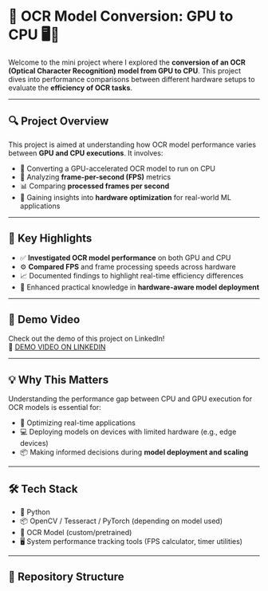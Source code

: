 # 🚀 OCR Model Conversion: GPU to CPU 🖥️🔄

Welcome to the mini project where I explored the **conversion of an OCR (Optical Character Recognition) model from GPU to CPU**. This project dives into performance comparisons between different hardware setups to evaluate the **efficiency of OCR tasks**.

---

## 🔍 Project Overview

This project is aimed at understanding how OCR model performance varies between **GPU and CPU executions**. It involves:

- 🔄 Converting a GPU-accelerated OCR model to run on CPU
- 🧠 Analyzing **frame-per-second (FPS)** metrics
- 📊 Comparing **processed frames per second**
- 🔧 Gaining insights into **hardware optimization** for real-world ML applications

---

## 📌 Key Highlights

- ✅ **Investigated OCR model performance** on both GPU and CPU
- ⚙️ **Compared FPS** and frame processing speeds across hardware
- 📈 Documented findings to highlight real-time efficiency differences
- 🧪 Enhanced practical knowledge in **hardware-aware model deployment**

---

## 🎥 Demo Video

Check out the demo of this project on LinkedIn!  
🔗 [DEMO VIDEO ON LINKEDIN](https://www.linkedin.com/posts/shreyass-krishna_ocr-miniproject-machinelearning-activity-7239317519247851520-NGP4?utm_source=share&utm_medium=member_desktop&rcm=ACoAAEFwR34BKis1RSeDu8aSNsXxS4JUROO6IY0)

---

## 💡 Why This Matters

Understanding the performance gap between CPU and GPU execution for OCR models is essential for:

- 🚀 Optimizing real-time applications
- 💻 Deploying models on devices with limited hardware (e.g., edge devices)
- 📦 Making informed decisions during **model deployment and scaling**

---

## 🛠️ Tech Stack

- 🐍 Python
- 📦 OpenCV / Tesseract / PyTorch (depending on model used)
- 🧠 OCR Model (custom/pretrained)
- 🖥️ System performance tracking tools (FPS calculator, timer utilities)

---

## 📁 Repository Structure

